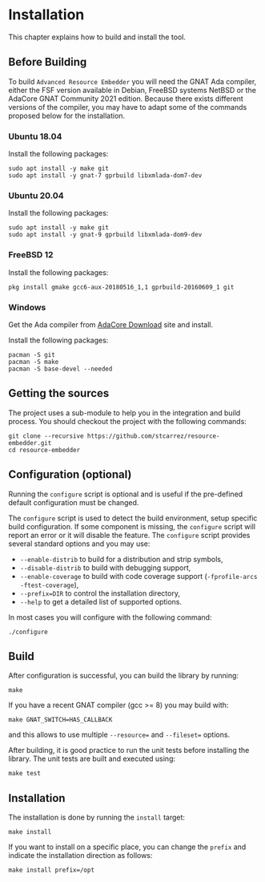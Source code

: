 # Installation

This chapter explains how to build and install the tool.

## Before Building

To build `Advanced Resource Embedder` you will need the GNAT Ada compiler, either
the FSF version available in Debian, FreeBSD systems NetBSD or the
AdaCore GNAT Community 2021 edition.  Because there exists different versions of
the compiler, you may have to adapt some of the commands proposed below for
the installation.

### Ubuntu 18.04

Install the following packages:
```
sudo apt install -y make git
sudo apt install -y gnat-7 gprbuild libxmlada-dom7-dev
```

### Ubuntu 20.04

Install the following packages:
```
sudo apt install -y make git
sudo apt install -y gnat-9 gprbuild libxmlada-dom9-dev
```

### FreeBSD 12

Install the following packages:

```
pkg install gmake gcc6-aux-20180516_1,1 gprbuild-20160609_1 git
```

### Windows

Get the Ada compiler from [AdaCore Download](https://www.adacore.com/download)
site and install.

Install the following packages:

```
pacman -S git
pacman -S make
pacman -S base-devel --needed
```

## Getting the sources

The project uses a sub-module to help you in the integration and build
process.  You should checkout the project with the following commands:

```
git clone --recursive https://github.com/stcarrez/resource-embedder.git
cd resource-embedder
```

## Configuration (optional)

Running the `configure` script is optional and is useful if the pre-defined
default configuration must be changed.

The `configure` script is used to detect the build environment,
setup specific build configuration.
If some component is missing, the
`configure` script will report an error or it will disable the feature.
The `configure` script provides several standard options
and you may use:

  * `--enable-distrib` to build for a distribution and strip symbols,
  * `--disable-distrib` to build with debugging support,
  * `--enable-coverage` to build with code coverage support (`-fprofile-arcs -ftest-coverage`),
  * `--prefix=DIR` to control the installation directory,
  * `--help` to get a detailed list of supported options.

In most cases you will configure with the following command:
```
./configure
```

## Build

After configuration is successful, you can build the library by running:
```
make
```

If you have a recent GNAT compiler (gcc >= 8) you may build with:

```
make GNAT_SWITCH=HAS_CALLBACK
```

and this allows to use multiple `--resource=` and `--fileset=` options.

After building, it is good practice to run the unit tests before installing
the library.  The unit tests are built and executed using:
```
make test
```

## Installation
The installation is done by running the `install` target:

```
make install
```

If you want to install on a specific place, you can change the `prefix`
and indicate the installation direction as follows:

```
make install prefix=/opt
```

